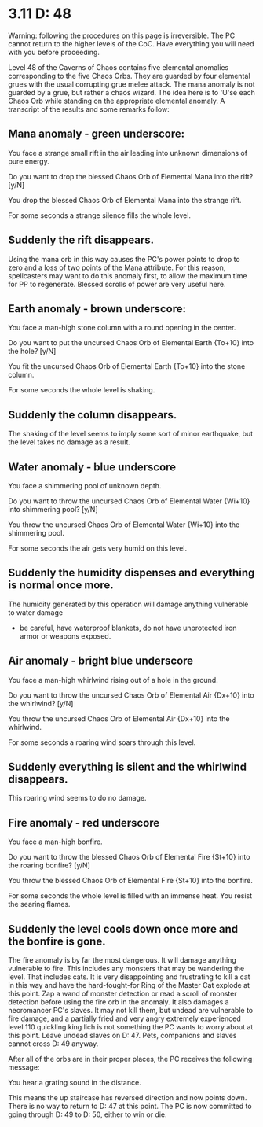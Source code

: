 # 3.11 D: 48

Warning: following the procedures on this page is irreversible. The PC cannot return to 
the higher levels of the CoC. Have everything you will need with you before proceeding.

Level 48 of the Caverns of Chaos contains five elemental anomalies corresponding to the 
five Chaos Orbs. They are guarded by four elemental grues with the usual corrupting grue 
melee attack. The mana anomaly is not guarded by a grue, but rather a chaos wizard. The 
idea here is to 'U'se each Chaos Orb while standing on the appropriate elemental anomaly. 
A transcript of the results and some remarks follow:

Mana anomaly - green underscore:
--------------------------------
You face a strange small rift in the air leading into unknown dimensions of pure energy.

Do you want to drop the blessed Chaos Orb of Elemental Mana into the rift? [y/N]

You drop the blessed Chaos Orb of Elemental Mana into the strange rift.

For some seconds a strange silence fills the whole level.

Suddenly the rift disappears.
--------------------------------

Using the mana orb in this way causes the PC's power points to drop to zero and a loss 
of two points of the Mana attribute.  For this reason, spellcasters may want to do this 
anomaly first, to allow the maximum time for PP to regenerate.  Blessed scrolls of power 
are very useful here.

Earth anomaly - brown underscore:
---------------------------------
You face a man-high stone column with a round opening in the center.

Do you want to put the uncursed Chaos Orb of Elemental Earth {To+10} into the hole? [y/N]

You fit the uncursed Chaos Orb of Elemental Earth {To+10} into the stone column.

For some seconds the whole level is shaking.

Suddenly the column disappears.
---------------------------------

The shaking of the level seems to imply some sort of minor earthquake, but the level 
takes no damage as a result.

Water anomaly - blue underscore
-------------------------------
You face a shimmering pool of unknown depth.

Do you want to throw the uncursed Chaos Orb of Elemental Water {Wi+10} into shimmering 
pool? [y/N]

You throw the uncursed Chaos Orb of Elemental Water {Wi+10} into the shimmering pool.

For some seconds the air gets very humid on this level.

Suddenly the humidity dispenses and everything is normal once more.
-------------------------------

The humidity generated by this operation will damage anything vulnerable to water damage 
- be careful, have waterproof blankets, do not have unprotected iron armor or weapons 
exposed.

Air anomaly - bright blue underscore
------------------------------------
You face a man-high whirlwind rising out of a hole in the ground.

Do you want to throw the uncursed Chaos Orb of Elemental Air {Dx+10} into the 
whirlwind? [y/N]

You throw the uncursed Chaos Orb of Elemental Air {Dx+10} into the whirlwind.

For some seconds a roaring wind soars through this level.

Suddenly everything is silent and the whirlwind disappears.
------------------------------------

This roaring wind seems to do no damage.

Fire anomaly - red underscore
-----------------------------
You face a man-high bonfire.

Do you want to throw the blessed Chaos Orb of Elemental Fire {St+10} into the 
roaring bonfire? [y/N]

You throw the blessed Chaos Orb of Elemental Fire {St+10} into the bonfire.

For some seconds the whole level is filled with an immense heat. You resist the searing 
flames.

Suddenly the level cools down once more and the bonfire is gone.
-----------------------------

The fire anomaly is by far the most dangerous. It will damage anything vulnerable to fire. 
This includes any monsters that may be wandering the level. That includes cats. It is very 
disappointing and frustrating to kill a cat in this way and have the hard-fought-for Ring 
of the Master Cat explode at this point. Zap a wand of monster detection or read a scroll 
of monster detection before using the fire orb in the anomaly. It also damages a 
necromancer PC's slaves. It may not kill them, but undead are vulnerable to fire damage, 
and a partially fried and very angry extremely experienced level 110 quickling king lich 
is not something the PC wants to worry about at this point. Leave undead slaves on D: 47. 
Pets, companions and slaves cannot cross D: 49 anyway.

After all of the orbs are in their proper places, the PC receives the following message:

You hear a grating sound in the distance.

This means the up staircase has reversed direction and now points down. There is no way to 
return to D: 47 at this point. The PC is now committed to going through D: 49 to D: 50, 
either to win or die.

